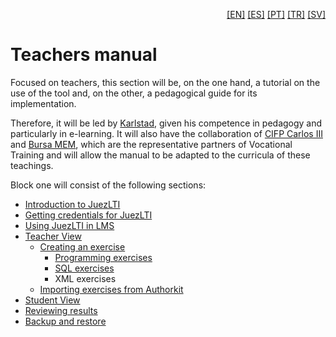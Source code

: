 <p align="right">
  <a href="README.md">[EN]</a>
  <a href="README_es.md">[ES]</a>
  <a href="README_pt.md">[PT]</a>
  <a href="README_tr.md">[TR]</a>
  <a href="README_sv.md">[SV]</a>
</p>

# Teachers manual

Focused on teachers, this section will be, on the one hand, a tutorial on the use of the tool and, on the other, a pedagogical guide for its implementation. 

Therefore, it will be led by [Karlstad](http://www.kau.se/), given his competence in pedagogy and particularly in e-learning. It will also have the collaboration of [CIFP Carlos III](https://cifpcarlos3.es/) and [Bursa MEM](http://bursa.meb.gov.tr/), which are the representative partners of Vocational Training and will allow the manual to be adapted to the curricula of these teachings.

Block one will consist of the following sections:

- [Introduction to JuezLTI](en/introJuezLTI.md)
- [Getting credentials for JuezLTI](en/gettingCredentials.md)
- [Using JuezLTI in LMS](en/usingInMoodle.md)
- [Teacher View](en/teacherView.md)
  - [Creating an exercise](en/teacherView.md#creating-an-exercise)
    - [Programming exercises](en/teacherView.md#java-exercise-example)
    - [SQL exercises](en/teacherView.md#postgresql-exercise-examples)
    - XML exercises
  - [Importing exercises from Authorkit](en/teacherView.md#importing-exercises-from-authorkit)
- [Student View](en/studentView.md)
- [Reviewing results](en/reviewingResults.md)
- [Backup and restore](en/backupRestore.md)
